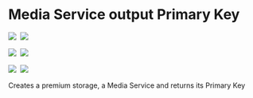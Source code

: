 # Media Service output Primary Key

<IMG SRC="https://azurequickstartsservice.blob.core.windows.net/badges/media-service-output-primary-key/PublicLastTestDate.svg" />&nbsp;
<IMG SRC="https://azurequickstartsservice.blob.core.windows.net/badges/media-service-output-primary-key/PublicDeployment.svg" />&nbsp;

<IMG SRC="https://azurequickstartsservice.blob.core.windows.net/badges/media-service-output-primary-key/FairfaxLastTestDate.svg" />&nbsp;
<IMG SRC="https://azurequickstartsservice.blob.core.windows.net/badges/media-service-output-primary-key/FairfaxDeployment.svg" />&nbsp;

<IMG SRC="https://azurequickstartsservice.blob.core.windows.net/badges/media-service-output-primary-key/BestPracticeResult.svg" />&nbsp;
<IMG SRC="https://azurequickstartsservice.blob.core.windows.net/badges/media-service-output-primary-key/CredScanResult.svg" />&nbsp;

Creates a premium storage, a Media Service and returns its Primary Key

